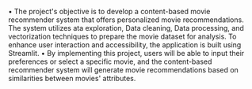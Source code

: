 •	The project's objective is to develop a content-based movie recommender system that offers personalized movie recommendations. The system utilizes ata exploration, Data cleaning, Data processing, and vectorization techniques to prepare the movie dataset for analysis. To enhance user interaction and accessibility, the application is built using Streamlit.
•	By implementing this project, users will be able to input their preferences or select a specific movie, and the content-based recommender system will generate movie recommendations based on similarities between movies' attributes. 
